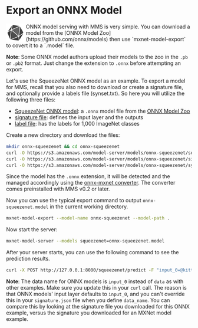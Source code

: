 # Export an ONNX Model

 <img style="margin-right: 0.25em; float: left;" src="images/onnx_logo_50.png">
ONNX model serving with MMS is very simple. You can download a model from the [ONNX Model Zoo](https://github.com/onnx/models) then use `mxnet-model-export` to covert it to a `.model` file.

**Note**: Some ONNX model authors upload their models to the zoo in the `.pb` or `.pb2` format. Just change the extension to `.onnx` before attempting an export.

Let's use the SqueezeNet ONNX model as an example. To export a model for MMS, recall that you also need to download or create a signature file, and optionally provide a labels file (synset.txt). So here you will utilize the following three files:
* [SqueezeNet ONNX model](https://s3.amazonaws.com/model-server/models/onnx-squeezenet/squeezenet.onnx): a `.onnx` model file from the [ONNX Model Zoo](https://github.com/onnx/models)
* [signature file](https://s3.amazonaws.com/model-server/models/onnx-squeezenet/signature.json): defines the input layer and the outputs
* [label file](https://s3.amazonaws.com/model-server/models/onnx-squeezenet/synset.txt): has the labels for 1,000 ImageNet classes

Create a new directory and download the files:

```bash
mkdir onnx-squeezenet && cd onnx-squeezenet
curl -O https://s3.amazonaws.com/model-server/models/onnx-squeezenet/squeezenet.onnx
curl -O https://s3.amazonaws.com/model-server/models/onnx-squeezenet/signature.json
curl -O https://s3.amazonaws.com/model-server/models/onnx-squeezenet/synset.txt
```

Since the model has the `.onnx` extension, it will be detected and the managed accordingly using the [onnx-mxnet converter](https://github.com/onnx/onnx-mxnet). The converter comes preinstalled with MMS v0.2 or later.

Now you can use the typical export command to output `onnx-squeezenet.model` in the current working directory.

```bash
mxnet-model-export --model-name onnx-squeezenet --model-path .
```

Now start the server:

```bash
mxnet-model-server --models squeezenet=onnx-squeezenet.model
```

After your server starts, you can use the following command to see the prediction results.

```bash
curl -X POST http://127.0.0.1:8080/squeezenet/predict -F "input_0=@kitten.jpg"
```

**Note**: The data name for ONNX models is `input_0` instead of `data` as with other examples. Make sure you update this in your `curl` call. The reason is that ONNX models' input layer defaults to `input_0`, and you can't override this in your `signature.json` file when you define `data_name`. You can compare this by looking at the signature file you downloaded for this ONNX example, versus the signature you downloaded for an MXNet model example.
